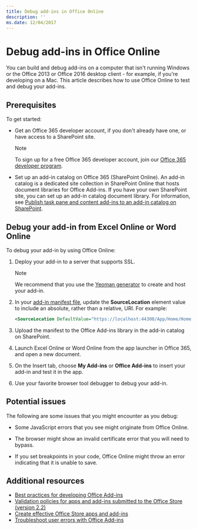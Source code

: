 ```yaml
---
title: Debug add-ins in Office Online
description: ''
ms.date: 12/04/2017
---
```


# Debug add-ins in Office Online


You can build and debug add-ins on a computer that isn't running Windows or the Office 2013 or Office 2016 desktop client - for example, if you're developing on a Mac. This article describes how to use Office Online to test and debug your add-ins. 

## Prerequisites

To get started:

- Get an Office 365 developer account, if you don't already have one, or have access to a SharePoint site.
    
  > [!NOTE]
  > To sign up for a free Office 365 developer account, join our [Office 365 developer program](https://dev.office.com/devprogram).
     
- Set up an add-in catalog on Office 365 (SharePoint Online). An add-in catalog is a dedicated site collection in SharePoint Online that hosts document libraries for Office Add-ins. If you have your own SharePoint site, you can set up an add-in catalog document library. For information, see [Publish task pane and content add-ins to an add-in catalog on SharePoint](../publish/publish-task-pane-and-content-add-ins-to-an-add-in-catalog.md).
    

## Debug your add-in from Excel Online or Word Online

To debug your add-in by using Office Online:

1. Deploy your add-in to a server that supports SSL.
    
    > [!NOTE]
    > We recommend that you use the [Yeoman generator](https://github.com/OfficeDev/generator-office) to create and host your add-in.
     
2. In your [add-in manifest file](../overview/add-in-manifests.md), update the **SourceLocation** element value to include an absolute, rather than a relative, URI. For example:
      
    ```xml
    <SourceLocation DefaultValue="https://localhost:44300/App/Home/Home.html" />
    ```
    
3. Upload the manifest to the Office Add-ins library in the add-in catalog on SharePoint.
    
4. Launch Excel Online or Word Online from the app launcher in Office 365, and open a new document.
    
5. On the Insert tab, choose  **My Add-ins** or **Office Add-ins** to insert your add-in and test it in the app.
    
6. Use your favorite browser tool debugger to debug your add-in.

## Potential issues    

The following are some issues that you might encounter as you debug:
    
- Some JavaScript errors that you see might originate from Office Online.
      
- The browser might show an invalid certificate error that you will need to bypass.
      
- If you set breakpoints in your code, Office Online might throw an error indicating that it is unable to save.

## Additional resources

- [Best practices for developing Office Add-ins](../overview/add-in-development-best-practices.md)
- [Validation policies for apps and add-ins submitted to the Office Store (version 2.2)](https://docs.microsoft.com/en-us/office/dev/store/validation-policies)  
- [Create effective Office Store apps and add-ins](https://docs.microsoft.com/en-us/office/dev/store/create-effective-office-store-listings)  
- [Troubleshoot user errors with Office Add-ins](testing-and-troubleshooting.md)
    
